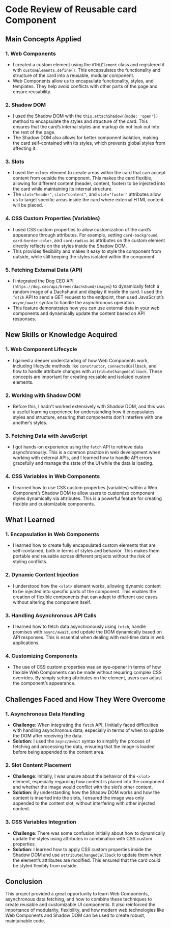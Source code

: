 # Code Review of Reusable card Component

## Main Concepts Applied

### 1. **Web Components**
- I created a custom element using the `HTMLElement` class and registered it with `customElements.define()`. This encapsulates the functionality and structure of the card into a reusable, modular component.
- Web Components allow us to encapsulate functionality, styles, and templates. They help avoid conflicts with other parts of the page and ensure reusability.

### 2. **Shadow DOM**
- I used the Shadow DOM with the `this.attachShadow({mode: 'open'})` method to encapsulate the styles and structure of the card. This ensures that the card’s internal styles and markup do not leak out into the rest of the page.
- The Shadow DOM also allows for better component isolation, making the card self-contained with its styles, which prevents global styles from affecting it.

### 3. **Slots**
- I used the `<slot>` element to create areas within the card that can accept content from outside the component. This makes the card flexible, allowing for different content (header, content, footer) to be injected into the card while maintaining its internal structure.
- The `slot="header"`, `slot="content"`, and `slot="footer"` attributes allow us to target specific areas inside the card where external HTML content will be placed.

### 4. **CSS Custom Properties (Variables)**
- I used CSS custom properties to allow customization of the card’s appearance through attributes. For example, setting `card-background`, `card-border-color`, and `card-radius` as attributes on the custom element directly reflects on the styles inside the Shadow DOM.
- This provides flexibility and makes it easy to style the component from outside, while still keeping the styles isolated within the component.

### 5. **Fetching External Data (API)**
- I integrated the Dog CEO API (`https://dog.ceo/api/breed/dachshund/images`) to dynamically fetch a random image of a Dachshund and display it inside the card. I used the `fetch` API to send a GET request to the endpoint, then used JavaScript’s `async/await` syntax to handle the asynchronous operation.
- This feature demonstrates how you can use external data in your web components and dynamically update the content based on API responses.


## New Skills or Knowledge Acquired

### 1. **Web Component Lifecycle**
- I gained a deeper understanding of how Web Components work, including lifecycle methods like `constructor`, `connectedCallback`, and how to handle attribute changes with `attributeChangedCallback`. These concepts are important for creating reusable and isolated custom elements.
  
### 2. **Working with Shadow DOM**
- Before this, I hadn't worked extensively with Shadow DOM, and this was a useful learning experience for understanding how it encapsulates styles and structure, ensuring that components don’t interfere with one another’s styles.
  
### 3. **Fetching Data with JavaScript**
- I got hands-on experience using the `fetch` API to retrieve data asynchronously. This is a common practice in web development when working with external APIs, and I learned how to handle API errors gracefully and manage the state of the UI while the data is loading.

### 4. **CSS Variables in Web Components**
- I learned how to use CSS custom properties (variables) within a Web Component’s Shadow DOM to allow users to customize component styles dynamically via attributes. This is a powerful feature for creating flexible and customizable components.


## What I Learned

### 1. **Encapsulation in Web Components**
- I learned how to create fully encapsulated custom elements that are self-contained, both in terms of styles and behavior. This makes them portable and reusable across different projects without the risk of styling conflicts.
  
### 2. **Dynamic Content Injection**
- I understood how the `<slot>` element works, allowing dynamic content to be injected into specific parts of the component. This enables the creation of flexible components that can adapt to different use cases without altering the component itself.

### 3. **Handling Asynchronous API Calls**
- I learned how to fetch data asynchronously using `fetch`, handle promises with `async/await`, and update the DOM dynamically based on API responses. This is essential when dealing with real-time data in web applications.

### 4. **Customizing Components**
- The use of CSS custom properties was an eye-opener in terms of how flexible Web Components can be made without requiring complex CSS overrides. By simply setting attributes on the element, users can adjust the component’s appearance.


## Challenges Faced and How They Were Overcome

### 1. **Asynchronous Data Handling**
- **Challenge**: When integrating the `fetch` API, I initially faced difficulties with handling asynchronous data, especially in terms of when to update the DOM after receiving the data.
- **Solution**: I used the `async/await` syntax to simplify the process of fetching and processing the data, ensuring that the image is loaded before being appended to the content area.

### 2. **Slot Content Placement**
- **Challenge**: Initially, I was unsure about the behavior of the `<slot>` element, especially regarding how content is placed into the component and whether the image would conflict with the slot’s other content.
- **Solution**: By understanding how the Shadow DOM works and how the content is inserted into the slots, I ensured the image was only appended to the content slot, without interfering with other injected content.

### 3. **CSS Variables Integration**
- **Challenge**: There was some confusion initially about how to dynamically update the styles using attributes in combination with CSS custom properties.
- **Solution**: I learned how to apply CSS custom properties inside the Shadow DOM and use `attributeChangedCallback` to update them when the element’s attributes are modified. This ensured that the card could be styled flexibly from outside.


## Conclusion

This project provided a great opportunity to learn Web Components, asynchronous data fetching, and how to combine these techniques to create reusable and customizable UI components. It also reinforced the importance of modularity, flexibility, and how modern web technologies like Web Components and Shadow DOM can be used to create robust, maintainable code.
